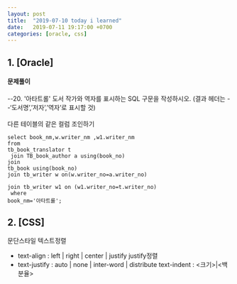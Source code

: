 ```yaml
---
layout: post
title:  "2019-07-10 today i learned"
date:   2019-07-11 19:17:00 +0700
categories: [oracle, css]
---
```



## 1. [Oracle]

<H4>문제풀이</H4>
<P>
    --20. '아타트롤' 도서 작가와 역자를 표시하는 SQL 구문을 작성하시오. (결과 헤더는
--‘도서명’,’저자’,’역자’로 표시할 것)<BR><BR>
    다른 테이블의 같은 컬럼 조인하기
</p>

<code>select book_nm,w.writer_nm ,w1.writer_nm <br>from tb_book_translator t<br> 
join TB_book_author a using(book_no)
<br>join tb_book  using(book_no)
<br>join tb_writer w on(w.writer_no=a.writer_no)
<br>join tb_writer w1 on (w1.writer_no=t.writer_no)<br>
where book_nm='아타트롤';</code>









## 2. [CSS]



문단스타일
텍스트정렬 

- text-align : left | right | center | justify
justify정렬
- text-justify : auto | none | inter-word | distribute
text-indent : <크기>|<백분율>








